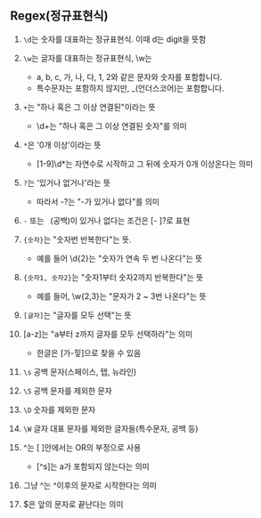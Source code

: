 ## **Regex(정규표현식)**

1. `\d`는 숫자를 대표하는 정규표현식. 이때 d는 digit을 뜻함

2. `\w`는 글자를 대표하는 정규표현식, \w는

    - a, b, c, 가, 나, 다, 1, 2와 같은 문자와 숫자를 포함합니다.
    - 특수문자는 포함하지 않지만, _(언더스코어)는 포함합니다.

3. `+`는 "하나 혹은 그 이상 연결된"이라는 뜻
    - \d+는 "하나 혹은 그 이상 연결된 숫자"를 의미

4. `*`은 '0개 이상'이라는 뜻
    - [1-9]\d*는 자연수로 시작하고 그 뒤에 숫자가 0개 이상온다는 의미

5. `?`는 '있거나 없거나'라는 뜻   
    -  따라서 -?는 "-가 있거나 없다"를 의미

6. `-` 또는 ` `(공백)이 있거나 없다는 조건은 [- ]?로 표현

7. `{숫자}`는 "숫자번 반복한다"는 뜻. 
    - 예를 들어 \d{2}는 "숫자가 연속 두 번 나온다"는 뜻

8. `{숫자1, 숫자2}`는 "숫자1부터 숫자2까지 반복한다"는 뜻
    -  예를 들어, \w{2,3}는 "문자가 2 ~ 3번 나온다"는 뜻

9. `[글자]`는 "글자를 모두 선택"는 뜻

10. [a-z]는 "a부터 z까지 글자를 모두 선택하라"는 의미
    - 한글은 [가-힣]으로 찾을 수 있음

11. `\s` 공백 문자(스페이스, 탭, 뉴라인)

12. `\S` 공백 문자를 제외한 문자
13. `\D` 숫자를 제외한 문자
14. `\W` 글자 대표 문자를 제외한 글자들(특수문자, 공백 등)
15. ^는 [ ]안에서는 OR의 부정으로 사용
    - [^s]는 a가 포함되지 않는다는 의미

16. 그냥 ^는 ^이후의 문자로 시작한다는 의미

17. $은 앞의 문자로 끝난다는 의미